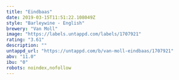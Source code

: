 ```yaml
---
title: "Eindbaas"
date: 2019-03-15T11:51:22.108049Z
style: "Barleywine - English"
brewery: "Van Moll"
image: "https://labels.untappd.com/labels/1707921"
rating: "3.61"
description: ""
untappd_url: "https://untappd.com/b/van-moll-eindbaas/1707921"
abv: "11.0"
ibu: "0"
robots: noindex,nofollow
---
```

